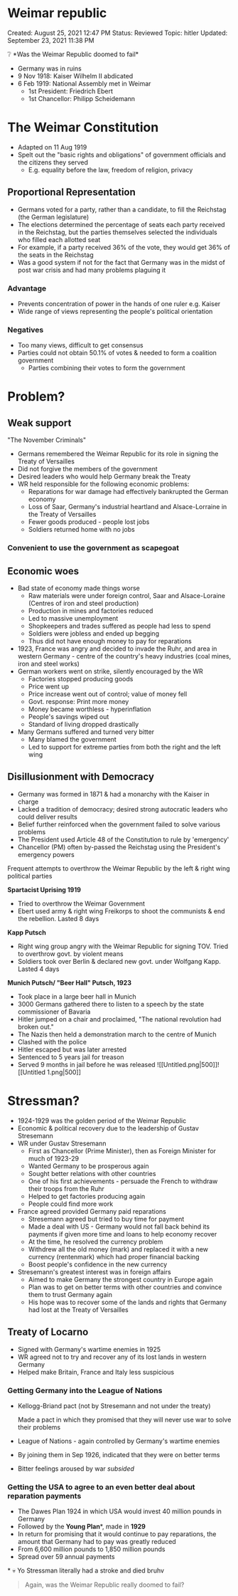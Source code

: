 # Weimar republic

Created: August 25, 2021 12:47 PM
Status: Reviewed
Topic: hitler
Updated: September 23, 2021 11:38 PM

<aside>
❔ *Was the Weimar Republic doomed to fail*

</aside>

- Germany was in ruins
- 9 Nov 1918: Kaiser Wilhelm II abdicated
- 6 Feb 1919: National Assembly met in Weimar
    - 1st President: Friedrich Ebert
    - 1st Chancellor: Philipp Scheidemann

# The Weimar Constitution

- Adapted on 11 Aug 1919
- Spelt out the "basic rights and obligations" of government officials and the citizens they served
    - E.g. equality before the law, freedom of religion, privacy

## Proportional Representation

- Germans voted for a party, rather than a candidate, to fill the Reichstag (the German legislature)
- The elections determined the percentage of seats each party received in the Reichstag, but the parties themselves selected the individuals who filled each allotted seat
- For example, if a party received 36% of the vote, they would get 36% of the seats in the Reichstag
- Was a good system if not for the fact that Germany was in the midst of post war crisis and had many problems plaguing it

### Advantage

- Prevents concentration of power in the hands of one ruler e.g. Kaiser
- Wide range of views representing the people's political orientation

### Negatives

- Too many views, difficult to get consensus
- Parties could not obtain 50.1% of votes & needed to form a coalition government
    - Parties combining their votes to form the government

# Problem?

## Weak support

"The November Criminals"

- Germans remembered the Weimar Republic for its role in signing the Treaty of Versailles
- Did not forgive the members of the government
- Desired leaders who would help Germany break the Treaty
- WR held responsible for the following economic problems:
    - Reparations for war damage had effectively bankrupted the German economy
    - Loss of Saar, Germany's industrial heartland and Alsace-Lorraine in the Treaty of Versailles
    - Fewer goods produced - people lost jobs
    - Soldiers returned home with no jobs

### Convenient to use the government as scapegoat

## Economic woes

- Bad state of economy made things worse
    - Raw materials were under foreign control, Saar and Alsace-Loraine (Centres of iron and steel production)
    - Production in mines and factories reduced
    - Led to massive unemployment
    - Shopkeepers and trades suffered as people had less to spend
    - Soldiers were jobless and ended up begging
    - Thus did not have enough money to pay for reparations
- 1923, France was angry and decided to invade the Ruhr, and area in western Germany - centre of the country's heavy industries (coal mines, iron and steel works)
- German workers went on strike, silently encouraged by the WR
    - Factories stopped producing goods
    - Price went up
    - Price increase went out of control; value of money fell
    - Govt. response: Print more money
    - Money became worthless - hyperinflation
    - People's savings wiped out
    - Standard of living dropped drastically
- Many Germans suffered and turned very bitter
    - Many blamed the government
    - Led to support for extreme parties from both the right and the left wing

## Disillusionment with Democracy

- Germany was formed in 1871 & had a monarchy with the Kaiser in charge
- Lacked a tradition of democracy; desired strong autocratic leaders who could deliver results
- Belief further reinforced when the government failed to solve various problems
- The President used Article 48 of the Constitution to rule by 'emergency'
- Chancellor (PM) often by-passed the Reichstag using the President's emergency powers

Frequent attempts to overthrow the Weimar Republic by the left & right wing political parties

**Spartacist Uprising 1919**

- Tried to overthrow the Weimar Government
- Ebert used army & right wing Freikorps to shoot the communists & end the rebellion. Lasted 8 days

**Kapp Putsch**

- Right wing group angry with the Weimar Republic for signing TOV. Tried to overthrow govt. by violent means
- Soldiers took over Berlin & declared new govt. under Wolfgang Kapp. Lasted 4 days

**Munich Putsch/ "Beer Hall" Putsch, 1923**

- Took place in a large beer hall in Munich
- 3000 Germans gathered there to listen to a speech by the state commissioner of Bavaria
- Hitler jumped on a chair and proclaimed, "The national revolution had broken out."
- The Nazis then held a demonstration march to the centre of Munich
- Clashed with the police
- Hitler escaped but was later arrested
- Sentenced to 5 years jail for treason
- Served 9 months in jail before he was released
![[Untitled.png|500]]![[Untitled 1.png|500]]
# Stressman?
- 1924-1929 was the golden period of the Weimar Republic
- Economic & political recovery due to the leadership of Gustav Stresemann
- WR under Gustav Stresemann
    - First as Chancellor (Prime Minister), then as Foreign Minister for much of 1923-29
    - Wanted Germany to be prosperous again
    - Sought better relations with other countries
    - One of his first achievements - persuade the French to withdraw their troops from the Ruhr
    - Helped to get factories producing again
    - People could find more work
- France agreed provided Germany paid reparations
    - Stresemann agreed but tried to buy time for payment
    - Made a deal with US - Germany would not fall back behind its payments if given more time and loans to help economy recover
    - At the time, he resolved the currency problem
    - Withdrew all the old money (mark) and replaced it with a new currency (rentenmark) which had proper financial backing
    - Boost people's confidence in the new currency
- Stresemann's greatest interest was in foreign affairs
    - Aimed to make Germany the strongest country in Europe again
    - Plan was to get on better terms with other countries and convince them to trust Germany again
    - His hope was to recover some of the lands and rights that Germany had lost at the Treaty of Versailles

## Treaty of Locarno

- Signed with Germany's wartime enemies in 1925
- WR agreed not to try and recover any of its lost lands in western Germany
- Helped make Britain, France and Italy less suspicious

### Getting Germany into the League of Nations

- Kellogg-Briand pact (not by Stresemann and not under the treaty)
    
    Made a pact in which they promised that they will never use war to solve their problems
    
- League of Nations - again controlled by Germany's wartime enemies
- By joining them in Sep 1926, indicated that they were on better terms
- Bitter feelings aroused by war *subsided*

### Getting the USA to agree to an even better deal about reparation payments

- The Dawes Plan 1924 in which USA would invest 40 million pounds in Germany
- Followed by the **Young Plan***, made in **1929**
- In return for promising that it would continue to pay reparations, the amount that Germany had to pay was greatly reduced
- From 6,600 million pounds to 1,850 million pounds
- Spread over 59 annual payments

<aside>
* 💀  Yo Stressman literally had a stroke and died bruhv

</aside>

> Again, was the Weimar Republic really doomed to fail?